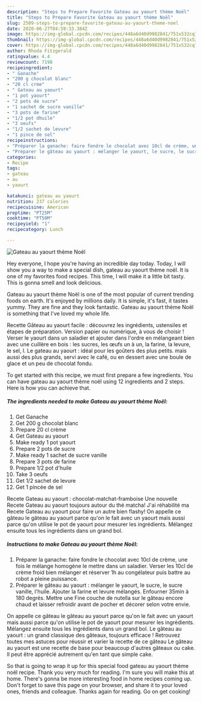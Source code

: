 ```yaml
---
description: "Steps to Prepare Favorite Gateau au yaourt thème Noël"
title: "Steps to Prepare Favorite Gateau au yaourt thème Noël"
slug: 2509-steps-to-prepare-favorite-gateau-au-yaourt-theme-noel
date: 2020-06-27T04:59:33.384Z
image: https://img-global.cpcdn.com/recipes/448a6d40d9982841/751x532cq70/gateau-au-yaourt-theme-noel-photo-principale-de-la-recette.jpg
thumbnail: https://img-global.cpcdn.com/recipes/448a6d40d9982841/751x532cq70/gateau-au-yaourt-theme-noel-photo-principale-de-la-recette.jpg
cover: https://img-global.cpcdn.com/recipes/448a6d40d9982841/751x532cq70/gateau-au-yaourt-theme-noel-photo-principale-de-la-recette.jpg
author: Rhoda Fitzgerald
ratingvalue: 4.4
reviewcount: 7198
recipeingredient:
- " Ganache"
- "200 g chocolat blanc"
- "20 cl crme"
- " Gateau au yaourt"
- "1 pot yaourt"
- "2 pots de sucre"
- "1 sachet de sucre vanille"
- "3 pots de farine"
- "1/2 pot dhuile"
- "3 oeufs"
- "1/2 sachet de levure"
- "1 pince de sel"
recipeinstructions:
- "Préparer la ganache: faire fondre le chocolat avec 10cl de crème, une fois le mélange homogène le mettre dans un saladier. Verser les 10cl de crème froid bien mélanger et réserver 1h au congélateur puis battre au robot a pleine puissance."
- "Préparer le gâteau au yaourt : mélanger le yaourt, le sucre, le sucre vanille, l&#39;huile. Ajouter la farine et levure mélangés. Enfourner 35min à 180 degrés. Mettre une Fine couche de nutella sur le gâteau encore chaud et laisser refroidir avant de pocher et décorer selon votre envie."
categories:
- Recipe
tags:
- gateau
- au
- yaourt

katakunci: gateau au yaourt 
nutrition: 237 calories
recipecuisine: American
preptime: "PT25M"
cooktime: "PT50M"
recipeyield: "1"
recipecategory: Lunch

---
```



![Gateau au yaourt thème Noël](https://img-global.cpcdn.com/recipes/448a6d40d9982841/751x532cq70/gateau-au-yaourt-theme-noel-photo-principale-de-la-recette.jpg)

Hey everyone, I hope you're having an incredible day today. Today, I will show you a way to make a special dish, gateau au yaourt thème noël. It is one of my favorites food recipes. This time, I will make it a little bit tasty. This is gonna smell and look delicious.

Gateau au yaourt thème Noël is one of the most popular of current trending foods on earth. It's enjoyed by millions daily. It is simple, it's fast, it tastes yummy. They are fine and they look fantastic. Gateau au yaourt thème Noël is something that I've loved my whole life.

Recette Gâteau au yaourt facile : découvrez les ingrédients, ustensiles et étapes de préparation. Version papier ou numérique, à vous de choisir ! Verser le yaourt dans un saladier et ajouter dans l&#39;ordre en mélangeant bien avec une cuillère en bois : les sucres, les œufs un à un, la farine, la levure, le sel, l. Le gateau au yaourt : idéal pour les goûters des plus petits. mais aussi des plus grands, servi avec le café, ou en dessert avec une boule de glace et un peu de chocolat fondu.


To get started with this recipe, we must first prepare a few ingredients. You can have gateau au yaourt thème noël using 12 ingredients and 2 steps. Here is how you can achieve that.

<!--inarticleads1-->

##### The ingredients needed to make Gateau au yaourt thème Noël:

1. Get  Ganache
1. Get 200 g chocolat blanc
1. Prepare 20 cl crème
1. Get  Gateau au yaourt
1. Make ready 1 pot yaourt
1. Prepare 2 pots de sucre
1. Make ready 1 sachet de sucre vanille
1. Prepare 3 pots de farine
1. Prepare 1/2 pot d&#39;huile
1. Take 3 oeufs
1. Get 1/2 sachet de levure
1. Get 1 pincée de sel


Recete Gateau au yaourt : chocolat-matchat-framboise Une nouvelle Recete Gateau au yaourt toujours autour du thé matcha! J&#39;ai réhabilité ma Recete Gateau au yaourt pour faire un autre bien flashy! On appelle ce gâteau le gâteau au yaourt parce qu&#39;on le fait avec un yaourt mais aussi parce qu&#39;on utilise le pot de yaourt pour mesurer les ingrédients. Mélangez ensuite tous les ingrédients dans un grand bol. 

<!--inarticleads2-->

##### Instructions to make Gateau au yaourt thème Noël:

1. Préparer la ganache: faire fondre le chocolat avec 10cl de crème, une fois le mélange homogène le mettre dans un saladier. Verser les 10cl de crème froid bien mélanger et réserver 1h au congélateur puis battre au robot a pleine puissance.
1. Préparer le gâteau au yaourt : mélanger le yaourt, le sucre, le sucre vanille, l&#39;huile. Ajouter la farine et levure mélangés. Enfourner 35min à 180 degrés. Mettre une Fine couche de nutella sur le gâteau encore chaud et laisser refroidir avant de pocher et décorer selon votre envie.


On appelle ce gâteau le gâteau au yaourt parce qu&#39;on le fait avec un yaourt mais aussi parce qu&#39;on utilise le pot de yaourt pour mesurer les ingrédients. Mélangez ensuite tous les ingrédients dans un grand bol. Le gâteau au yaourt : un grand classique des gâteaux, toujours efficace ! Retrouvez toutes mes astuces pour réussir et varier la recette de ce gâteau Le gâteau au yaourt est une recette de base pour beaucoup d&#39;autres gâteaux ou cake. Il peut être apprécié autrement qu&#39;en tant que simple cake. 

So that is going to wrap it up for this special food gateau au yaourt thème noël recipe. Thank you very much for reading. I'm sure you will make this at home. There's gonna be more interesting food in home recipes coming up. Don't forget to save this page on your browser, and share it to your loved ones, friends and colleague. Thanks again for reading. Go on get cooking!

